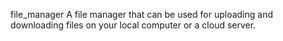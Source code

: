 file_manager
A file manager that can be used for uploading and downloading files on your local computer or a cloud server.
